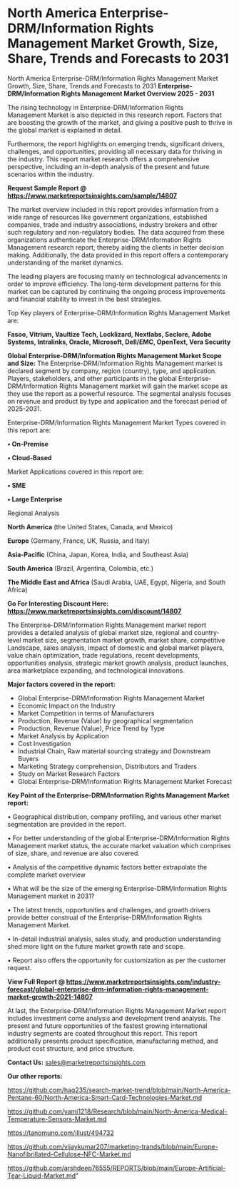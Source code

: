 # North America Enterprise-DRM/Information Rights Management Market Growth, Size, Share, Trends and Forecasts to 2031
North America Enterprise-DRM/Information Rights Management Market Growth, Size, Share, Trends and Forecasts to 2031
<Strong> Enterprise-DRM/Information Rights Management Market Overview 2025 - 2031</strong>

The rising technology in Enterprise-DRM/Information Rights Management Market is also depicted in this research report. Factors that are boosting the growth of the market, and giving a positive push to thrive in the global market is explained in detail.

Furthermore, the report highlights on emerging trends, significant drivers, challenges, and opportunities, providing all necessary data for thriving in the industry. This report market research offers a comprehensive perspective, including an in-depth analysis of the present and future scenarios within the industry.

<strong>Request Sample Report @ <a href=https://www.marketreportsinsights.com/sample/14807>https://www.marketreportsinsights.com/sample/14807</a></strong>

The market overview included in this report provides information from a wide range of resources like government organizations, established companies, trade and industry associations, industry brokers and other such regulatory and non-regulatory bodies. The data acquired from these organizations authenticate the Enterprise-DRM/Information Rights Management research report, thereby aiding the clients in better decision making. Additionally, the data provided in this report offers a contemporary understanding of the market dynamics.

The leading players are focusing mainly on technological advancements in order to improve efficiency. The long-term development patterns for this market can be captured by continuing the ongoing process improvements and financial stability to invest in the best strategies.

Top Key players of Enterprise-DRM/Information Rights Management Market are:

<strong>Fasoo, Vitrium, Vaultize Tech, Locklizard, Nextlabs, Seclore, Adobe Systems, Intralinks, Oracle, Microsoft, Dell/EMC, OpenText, Vera Security</strong>

<strong><b>Global Enterprise-DRM/Information Rights Management Market Scope and Size:</b></strong>
The Enterprise-DRM/Information Rights Management market is declared segment by company, region (country), type, and application. Players, stakeholders, and other participants in the global Enterprise-DRM/Information Rights Management market will gain the market scope as they use the report as a powerful resource. The segmental analysis focuses on revenue and product by type and application and the forecast period of 2025-2031.

Enterprise-DRM/Information Rights Management Market Types covered in this report are:

<strong>• On-Premise

• Cloud-Based</strong>

Market Applications covered in this report are:

<strong>• SME

• Large Enterprise</strong> 

Regional Analysis

<strong>North America</strong> (the United States, Canada, and Mexico)

<strong>Europe</strong> (Germany, France, UK, Russia, and Italy)

<strong>Asia-Pacific</strong> (China, Japan, Korea, India, and Southeast Asia)

<strong>South America</strong> (Brazil, Argentina, Colombia, etc.)

<strong>The Middle East and Africa</strong> (Saudi Arabia, UAE, Egypt, Nigeria, and South Africa)

<strong>Go For Interesting Discount Here: <a href=https://www.marketreportsinsights.com/discount/14807>https://www.marketreportsinsights.com/discount/14807</a></strong>

The Enterprise-DRM/Information Rights Management market report provides a detailed analysis of global market size, regional and country-level market size, segmentation market growth, market share, competitive Landscape, sales analysis, impact of domestic and global market players, value chain optimization, trade regulations, recent developments, opportunities analysis, strategic market growth analysis, product launches, area marketplace expanding, and technological innovations.

<strong><b>Major factors covered in the report:</b></strong>
<ul>
  <li>Global Enterprise-DRM/Information Rights Management Market </li>
  <li>Economic Impact on the Industry</li>
  <li>Market Competition in terms of Manufacturers</li>
  <li>Production, Revenue (Value) by geographical segmentation</li>
  <li>Production, Revenue (Value), Price Trend by Type</li>
  <li>Market Analysis by Application</li>
  <li>Cost Investigation</li>
  <li>Industrial Chain, Raw material sourcing strategy and Downstream Buyers</li>
  <li>Marketing Strategy comprehension, Distributors and Traders</li>
  <li>Study on Market Research Factors</li>
  <li>Global Enterprise-DRM/Information Rights Management Market Forecast</li>
</ul>

<strong><b>Key Point of the Enterprise-DRM/Information Rights Management Market report:</b></strong>

• Geographical distribution, company profiling, and various other market segmentation are provided in the report.

• For better understanding of the global Enterprise-DRM/Information Rights Management market status, the accurate market valuation which comprises of size, share, and revenue are also covered.

• Analysis of the competitive dynamic factors better extrapolate the complete market overview

• What will be the size of the emerging Enterprise-DRM/Information Rights Management market in 2031?

• The latest trends, opportunities and challenges, and growth drivers provide better construal of the Enterprise-DRM/Information Rights Management Market.

• In-detail industrial analysis, sales study, and production understanding shed more light on the future market growth rate and scope.

• Report also offers the opportunity for customization as per the customer request.

<strong><b>View Full Report @ <a href=https://www.marketreportsinsights.com/industry-forecast/global-enterprise-drm-information-rights-management-market-growth-2021-14807>https://www.marketreportsinsights.com/industry-forecast/global-enterprise-drm-information-rights-management-market-growth-2021-14807</a></b></strong>


At last, the Enterprise-DRM/Information Rights Management Market report includes investment come analysis and development trend analysis. The present and future opportunities of the fastest growing international industry segments are coated throughout this report. This report additionally presents product specification, manufacturing method, and product cost structure, and price structure.

<strong>Contact Us:</strong>
sales@marketreportsinsights.com

<strong>Our other reports:</strong>

<a href=https://github.com/haq235/search-market-trend/blob/main/North-America-Pentane-60/North-America-Smart-Card-Technologies-Market.md>https://github.com/haq235/search-market-trend/blob/main/North-America-Pentane-60/North-America-Smart-Card-Technologies-Market.md</a>

<a href=https://github.com/yami1218/Research/blob/main/North-America-Medical-Temperature-Sensors-Market.md>https://github.com/yami1218/Research/blob/main/North-America-Medical-Temperature-Sensors-Market.md</a>

<a href=https://tanomuno.com/illust/494732>https://tanomuno.com/illust/494732</a>

<a href=https://github.com/vijaykumar207/marketing-trands/blob/main/Europe-Nanofibrillated-Cellulose-NFC-Market.md>https://github.com/vijaykumar207/marketing-trands/blob/main/Europe-Nanofibrillated-Cellulose-NFC-Market.md</a>

<a href=https://github.com/arshdeep76555/REPORTS/blob/main/Europe-Artificial-Tear-Liquid-Market.md>https://github.com/arshdeep76555/REPORTS/blob/main/Europe-Artificial-Tear-Liquid-Market.md</a>"
